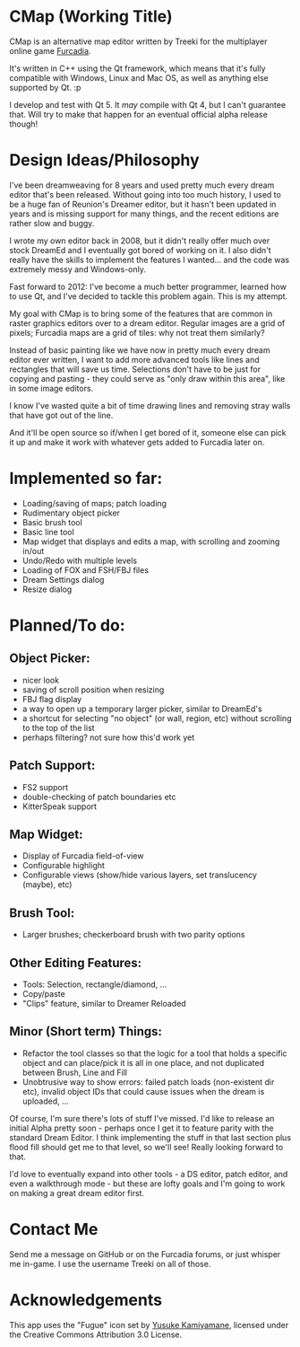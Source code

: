 CMap (Working Title)
====================

CMap is an alternative map editor written by Treeki for the multiplayer online
game [Furcadia][furc].

[furc]: http://www.furcadia.com

It's written in C++ using the Qt framework, which means that it's fully
compatible with Windows, Linux and Mac OS, as well as anything else supported
by Qt. :p

I develop and test with Qt 5. It *may* compile with Qt 4, but I can't
guarantee that. Will try to make that happen for an eventual official alpha
release though!

# Design Ideas/Philosophy

I've been dreamweaving for 8 years and used pretty much every dream editor
that's been released. Without going into too much history, I used to be a huge
fan of Reunion's Dreamer editor, but it hasn't been updated in years and is
missing support for many things, and the recent editions are rather slow and
buggy.

I wrote my own editor back in 2008, but it didn't really offer much over stock
DreamEd and I eventually got bored of working on it. I also didn't really have
the skills to implement the features I wanted... and the code was extremely
messy and Windows-only.

Fast forward to 2012: I've become a much better programmer, learned how to use
Qt, and I've decided to tackle this problem again. This is my attempt.

My goal with CMap is to bring some of the features that are common in raster
graphics editors over to a dream editor. Regular images are a grid of pixels;
Furcadia maps are a grid of tiles: why not treat them similarly?

Instead of basic painting like we have now in pretty much every dream editor
ever written, I want to add more advanced tools like lines and rectangles that
will save us time. Selections don't have to be just for copying and pasting -
they could serve as "only draw within this area", like in some image editors.

I know I've wasted quite a bit of time drawing lines and removing stray walls
that have got out of the line.

And it'll be open source so if/when I get bored of it, someone else can pick
it up and make it work with whatever gets added to Furcadia later on.


# Implemented so far:

- Loading/saving of maps; patch loading
- Rudimentary object picker
- Basic brush tool
- Basic line tool
- Map widget that displays and edits a map, with scrolling and zooming in/out
- Undo/Redo with multiple levels
- Loading of FOX and FSH/FBJ files
- Dream Settings dialog
- Resize dialog


# Planned/To do:

## Object Picker:

- nicer look
- saving of scroll position when resizing
- FBJ flag display
- a way to open up a temporary larger picker, similar to DreamEd's
- a shortcut for selecting "no object" (or wall, region, etc) without
  scrolling to the top of the list
- perhaps filtering? not sure how this'd work yet

## Patch Support:

- FS2 support
- double-checking of patch boundaries etc
- KitterSpeak support

## Map Widget:

- Display of Furcadia field-of-view
- Configurable highlight
- Configurable views (show/hide various layers, set translucency (maybe), etc)

## Brush Tool:

- Larger brushes; checkerboard brush with two parity options

## Other Editing Features:

- Tools: Selection, rectangle/diamond, ...
- Copy/paste
- "Clips" feature, similar to Dreamer Reloaded

## Minor (Short term) Things:

- Refactor the tool classes so that the logic for a tool that holds a specific
  object and can place/pick it is all in one place, and not duplicated
  between Brush, Line and Fill
- Unobtrusive way to show errors: failed patch loads (non-existent dir etc),
  invalid object IDs that could cause issues when the dream is uploaded, ...

Of course, I'm sure there's lots of stuff I've missed. I'd like to release an
initial Alpha pretty soon - perhaps once I get it to feature parity with the
standard Dream Editor. I think implementing the stuff in that last section
plus flood fill should get me to that level, so we'll see! Really looking
forward to that.

I'd love to eventually expand into other tools - a DS editor, patch editor,
and even a walkthrough mode - but these are lofty goals and I'm going to work
on making a great dream editor first.


# Contact Me

Send me a message on GitHub or on the Furcadia forums, or just whisper me
in-game. I use the username Treeki on all of those.

# Acknowledgements

This app uses the "Fugue" icon set by [Yusuke Kamiyamane][yk], licensed under
the Creative Commons Attribution 3.0 License.

[yk]: http://p.yusukekamiyamane.com

